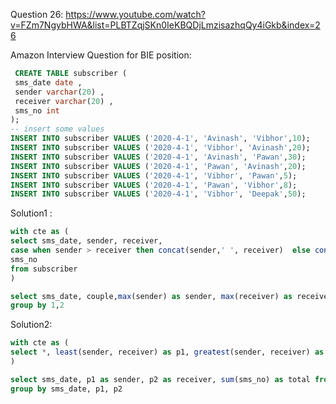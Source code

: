 Question 26:
https://www.youtube.com/watch?v=FZm7NgybHWA&list=PLBTZqjSKn0IeKBQDjLmzisazhqQy4iGkb&index=26


Amazon Interview Question for BIE position:


```sql
 CREATE TABLE subscriber (
 sms_date date ,
 sender varchar(20) ,
 receiver varchar(20) ,
 sms_no int
);
-- insert some values
INSERT INTO subscriber VALUES ('2020-4-1', 'Avinash', 'Vibhor',10);
INSERT INTO subscriber VALUES ('2020-4-1', 'Vibhor', 'Avinash',20);
INSERT INTO subscriber VALUES ('2020-4-1', 'Avinash', 'Pawan',30);
INSERT INTO subscriber VALUES ('2020-4-1', 'Pawan', 'Avinash',20);
INSERT INTO subscriber VALUES ('2020-4-1', 'Vibhor', 'Pawan',5);
INSERT INTO subscriber VALUES ('2020-4-1', 'Pawan', 'Vibhor',8);
INSERT INTO subscriber VALUES ('2020-4-1', 'Vibhor', 'Deepak',50);
```

Solution1 : 

```sql
with cte as (
select sms_date, sender, receiver,
case when sender > receiver then concat(sender,' ', receiver)  else concat(receiver,' ',sender) end as couple,
sms_no
from subscriber
)

select sms_date, couple,max(sender) as sender, max(receiver) as receiver,  sum(sms_no) from cte 
group by 1,2
```

Solution2:

```sql
with cte as (
select *, least(sender, receiver) as p1, greatest(sender, receiver) as p2 from subscriber
)

select sms_date, p1 as sender, p2 as receiver, sum(sms_no) as total from cte
group by sms_date, p1, p2
```